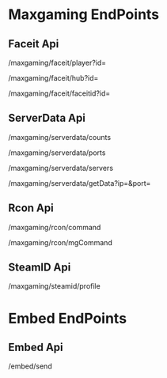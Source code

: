 # Maxgaming EndPoints

## Faceit Api
/maxgaming/faceit/player?id=

/maxgaming/faceit/hub?id=

/maxgaming/faceit/faceitid?id=

## ServerData Api
/maxgaming/serverdata/counts

/maxgaming/serverdata/ports

/maxgaming/serverdata/servers

/maxgaming/serverdata/getData?ip=&port=

## Rcon Api 

/maxgaming/rcon/command

/maxgaming/rcon/mgCommand

## SteamID Api

/maxgaming/steamid/profile
# Embed EndPoints

## Embed Api

/embed/send